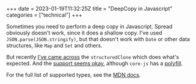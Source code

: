 +++ 
date = 2023-01-19T11:32:25Z
title = "DeepCopy in Javascript"
categories = ["technical"]
+++

Sometimes you need to perform a deep copy in Javascript.
Spread obviously doesn't work, since it does a shallow copy.
I've used `JSON.parse(JSON.stringify)`, but that doesn't work with `Date` or other
data structures, like `Map` and `Set` and others.

But recently [I've came across](structuredClone) the `structuredClone` which does what's expected.
And the [support seems okay](https://caniuse.com/?search=structuredClone), although
`core-js` has a [polyfill](https://github.com/zloirock/core-js#structuredclone).

For the full list of supported types, see the [MDN docs](https://developer.mozilla.org/en-US/docs/Web/API/Web_Workers_API/Structured_clone_algorithm#supported_types).
